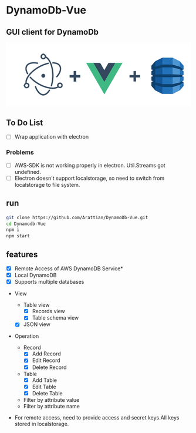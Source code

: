 # DynamoDb-Vue
## GUI client for DynamoDb

![Logo](src/assets/git-logo.png)

## **To Do List**
* [ ] Wrap application with electron
### **Problems**
* [ ] AWS-SDK is not working properly in electron. Util.Streams got undefined.
* [ ] Electron doesn't support localstorage, so need to switch from localstorage to file system.

## run

```bash
git clone https://github.com/Arattian/DynamoDb-Vue.git
cd Dynamodb-Vue
npm i
npm start
```

## features

* [x] Remote Access of AWS DynamoDB Service*
* [x] Local DynamoDB
* [x] Supports multiple databases
* View
  * Table view
    * [x] Records view
    * [x] Table schema view
  * [x] JSON view
* Operation
  * Record
    * [x] Add Record
    * [x] Edit Record
    * [x] Delete Record
  * Table
    * [x] Add Table
    * [x] Edit Table
    * [x] Delete Table
  * Filter by attribute value
  * Filter by attribute name
    
* For remote access, need to provide access and secret keys.All keys stored in localstorage.
